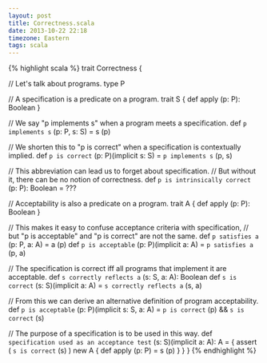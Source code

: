 ```yaml
---
layout: post
title: Correctness.scala
date: 2013-10-22 22:18
timezone: Eastern
tags: scala
---
```


{% highlight scala %}
trait Correctness {
  
  // Let's talk about programs.
  type P
  
  // A specification is a predicate on a program.
  trait S { def apply (p: P): Boolean }
  
  // We say "p implements s" when a program meets a specification.
  def `p implements s` (p: P, s: S) = s (p)
  
  // We shorten this to "p is correct" when a specification is contextually implied.
  def `p is correct` (p: P)(implicit s: S) = `p implements s` (p, s)
  
  // This abbreviation can lead us to forget about specification.
  // But without it, there can be no notion of correctness.
  def `p is intrinsically correct` (p: P): Boolean = ???
  
  // Acceptability is also a predicate on a program.
  trait A { def apply (p: P): Boolean }
  
  // This makes it easy to confuse acceptance criteria with specification,
  // but "p is acceptable" and "p is correct" are not the same.
  def `p satisfies a` (p: P, a: A) = a (p)
  def `p is acceptable` (p: P)(implicit a: A) = `p satisfies a` (p, a)
  
  // The specification is correct iff all programs that implement it are acceptable.
  def `s correctly reflects a` (s: S, a: A): Boolean
  def `s is correct` (s: S)(implicit a: A) = `s correctly reflects a` (s, a)
  
  // From this we can derive an alternative definition of program acceptability.
  def `p is acceptable` (p: P)(implicit s: S, a: A) =
    `p is correct` (p) && `s is correct` (s)
  
  // The purpose of a specification is to be used in this way.
  def `specification used as an acceptance test` (s: S)(implicit a: A): A = {
    assert ( `s is correct` (s) )
    new A { def apply (p: P) = s (p) }
  }
}
{% endhighlight %}
